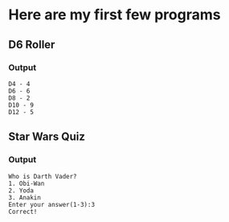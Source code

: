 # Here are my first few programs

## D6 Roller

### Output

```
D4 - 4
D6 - 6
D8 - 2
D10 - 9
D12 - 5
```

## Star Wars Quiz

### Output

```
Who is Darth Vader?
1. Obi-Wan
2. Yoda
3. Anakin
Enter your answer(1-3):3
Correct! 
```

